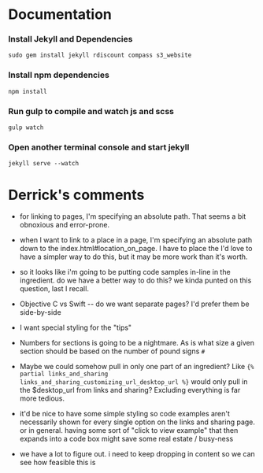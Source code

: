 Documentation
=======

### Install Jekyll and Dependencies
```
sudo gem install jekyll rdiscount compass s3_website
```

### Install npm dependencies
```
npm install
```

### Run gulp to compile and watch js and scss
```
gulp watch
```

### Open another terminal console and start jekyll
```
jekyll serve --watch
```

Derrick's comments
=======

- for linking to pages, I'm specifying an absolute path. That seems a bit obnoxious and error-prone.
- when I want to link to a place in a page, I'm specifying an absolute path down to the index.html#location_on_page. I have to place the <a id="location_on_page"> I'd love to have a simpler way to do this, but it may be more work than it's worth.
- so it looks like i'm going to be putting code samples in-line in the ingredient. do we have a better way to do this? we kinda punted on this question, last I recall.
- Objective C vs Swift -- do we want separate pages? I'd prefer them be side-by-side
- I want special styling for the "tips"
- Numbers for sections is going to be a nightmare. As is what size a given section should be based on the number of pound signs `#`
- Maybe we could somehow pull in only one part of an ingredient? Like `{% partial links_and_sharing links_and_sharing_customizing_url_desktop_url %}` would only pull in the $desktop_url from links and sharing? Excluding everything is far more tedious.
- it'd be nice to have some simple styling so code examples aren't necessarily shown for every single option on the links and sharing page. or in general. having some sort of "click to view example" that then expands into a code box might save some real estate / busy-ness

- we have a lot to figure out. i need to keep dropping in content so we can see how feasible this is
